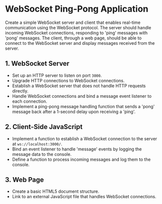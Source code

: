 # WebSocket Ping-Pong Application

Create a simple WebSocket server and client that enables real-time communication using the WebSocket protocol. The server should handle incoming WebSocket connections, responding to 'ping' messages with 'pong' messages. The client, through a web page, should be able to connect to the WebSocket server and display messages received from the server.

## 1. WebSocket Server
- Set up an HTTP server to listen on port `3000`.
- Upgrade HTTP connections to WebSocket connections.
- Establish a WebSocket server that does not handle HTTP requests directly.
- Handle WebSocket connections and bind a message event listener to each connection.
- Implement a ping-pong message handling function that sends a 'pong' message back after a 1-second delay upon receiving a 'ping'.

## 2. Client-Side JavaScript
- Implement a function to establish a WebSocket connection to the server at `ws://localhost:3000/`.
- Bind an event listener to handle 'message' events by logging the message data to the console.
- Define a function to process incoming messages and log them to the console.

## 3. Web Page
- Create a basic HTML5 document structure.
- Link to an external JavaScript file that handles WebSocket connections.